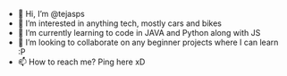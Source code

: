- 👋 Hi, I’m @tejasps
- 👀 I’m interested in anything tech, mostly cars and bikes
- 🌱 I’m currently learning to code in JAVA and Python along with JS
- 💞️ I’m looking to collaborate on any beginner projects where I can learn :P
- 📫 How to reach me? Ping here xD

<!---
tejasps/tejasps is a ✨ special ✨ repository because its `README.md` (this file) appears on your GitHub profile.
You can click the Preview link to take a look at your changes.
--->

